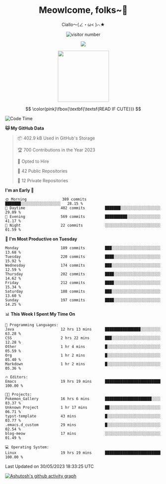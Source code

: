 <div align="center">
  <h1>Meowlcome, folks~👋</h1>
  <p>Ciallo～(∠・ω< )⌒★</p>
</div>

<p align="center">
  <img src="https://count.getloli.com/get/@Ziqi-Yang?theme=rule34" alt="visitor number" />
</p>

<p align="center">
  <img src="https://skillicons.dev/icons?i=rust,c,py,flutter,go,java,js,bash,linux,emacs" />
</p>
<p align="center">
  <img height="165" src="https://github-readme-stats.vercel.app/api?username=Ziqi-Yang&show_icons=true&include_all_commits=true&hide_border=true" />
</p>

$$
\color{pink}\fbox{\textbf{\textsf{READ IF CUTE}}}
$$

<!--START_SECTION:waka-->
![Code Time](http://img.shields.io/badge/Code%20Time-1%2C112%20hrs%2037%20mins-blue)

**🐱 My GitHub Data** 

> 📦 402.9 kB Used in GitHub's Storage 
 > 
> 🏆 700 Contributions in the Year 2023
 > 
> 💼 Opted to Hire
 > 
> 📜 42 Public Repositories 
 > 
> 🔑 12 Private Repositories 
 > 
**I'm an Early 🐤** 

```text
🌞 Morning                389 commits         ███████░░░░░░░░░░░░░░░░░░   28.15 % 
🌆 Daytime                402 commits         ███████░░░░░░░░░░░░░░░░░░   29.09 % 
🌃 Evening                569 commits         ██████████░░░░░░░░░░░░░░░   41.17 % 
🌙 Night                  22 commits          ░░░░░░░░░░░░░░░░░░░░░░░░░   01.59 % 
```
📅 **I'm Most Productive on Tuesday** 

```text
Monday                   189 commits         ███░░░░░░░░░░░░░░░░░░░░░░   13.68 % 
Tuesday                  220 commits         ████░░░░░░░░░░░░░░░░░░░░░   15.92 % 
Wednesday                174 commits         ███░░░░░░░░░░░░░░░░░░░░░░   12.59 % 
Thursday                 202 commits         ████░░░░░░░░░░░░░░░░░░░░░   14.62 % 
Friday                   212 commits         ████░░░░░░░░░░░░░░░░░░░░░   15.34 % 
Saturday                 188 commits         ███░░░░░░░░░░░░░░░░░░░░░░   13.60 % 
Sunday                   197 commits         ████░░░░░░░░░░░░░░░░░░░░░   14.25 % 
```


📊 **This Week I Spent My Time On** 

```text
💬 Programming Languages: 
Java                     12 hrs 13 mins      ████████████████░░░░░░░░░   63.28 % 
CSS                      2 hrs 22 mins       ███░░░░░░░░░░░░░░░░░░░░░░   12.28 % 
Other                    1 hr 4 mins         █░░░░░░░░░░░░░░░░░░░░░░░░   05.59 % 
Org                      1 hr 2 mins         █░░░░░░░░░░░░░░░░░░░░░░░░   05.40 % 
Markdown                 1 hr 2 mins         █░░░░░░░░░░░░░░░░░░░░░░░░   05.36 % 

🔥 Editors: 
Emacs                    19 hrs 19 mins      █████████████████████████   100.00 % 

🐱‍💻 Projects: 
Pokemon_Gallery          16 hrs 6 mins       █████████████████████░░░░   83.37 % 
Unknown Project          1 hr 17 mins        ██░░░░░░░░░░░░░░░░░░░░░░░   06.71 % 
typst-template           43 mins             █░░░░░░░░░░░░░░░░░░░░░░░░   03.77 % 
.emacs.d_custom          29 mins             █░░░░░░░░░░░░░░░░░░░░░░░░   02.54 % 
blog-meow                17 mins             ░░░░░░░░░░░░░░░░░░░░░░░░░   01.49 % 

💻 Operating System: 
Linux                    19 hrs 19 mins      █████████████████████████   100.00 % 
```


 Last Updated on 30/05/2023 18:33:25 UTC
<!--END_SECTION:waka-->


[![Ashutosh's github activity graph](https://github-readme-activity-graph.cyclic.app/graph?username=Ziqi-Yang&theme=github)](https://github.com/ashutosh00710/github-readme-activity-graph)
